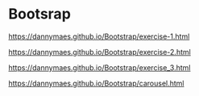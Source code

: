 # Bootsrap
https://dannymaes.github.io/Bootstrap/exercise-1.html 

https://dannymaes.github.io/Bootstrap/exercise-2.html

https://dannymaes.github.io/Bootstrap/exercise_3.html

https://dannymaes.github.io/Bootstrap/carousel.html

